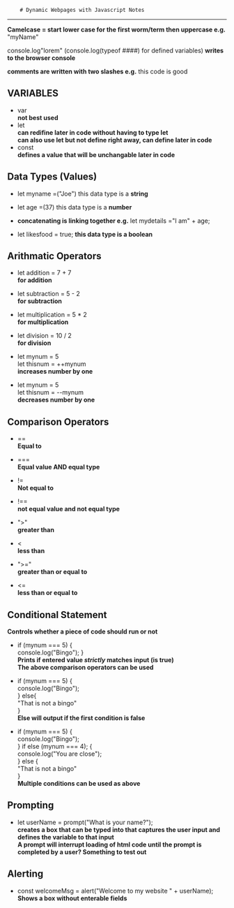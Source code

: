         # Dynamic Webpages with Javascript Notes  

---

**Camelcase = start lower case for the first worm/term then uppercase e.g.**
"myName"

console.log"lorem" (console.log(typeof ####) for defined variables)
**writes to the browser console**

**comments are written with two slashes e.g.**
this code is good  

## VARIABLES

+ var  
**not best used**  
+ let   
**can redifine later in code without having to type let**  
**can also use let but not define right away, can define later in code**  
+ const  
**defines a value that will be unchangable later in code**  

## Data Types (Values)

+ let myname =("Joe") this data type is a **string**

+ let age =(37) this data type is a **number**

+ **concatenating is linking together e.g.**
    let mydetails ="I am" + age;

+ let likesfood = true;  **this data type is a boolean**

## Arithmatic Operators

+ let addition = 7 + 7  
**for addition**

+ let subtraction = 5 - 2  
**for subtraction**

+ let multiplication = 5 * 2  
**for multiplication**

+ let division = 10 / 2  
**for division**

+ let mynum = 5  
let thisnum = ++mynum  
**increases number by one**

+ let mynum = 5  
let thisnum = --mynum  
**decreases number by one**

## Comparison Operators

+ ==  
**Equal to**

+ ===  
**Equal value AND equal type**

+ !=  
**Not equal to**

+ !==  
**not equal value and not equal type**

+ ">"  
**greater than**

+ <  
**less than**

+ ">="  
**greater than or equal to**

+ <=  
**less than or equal to**

## Conditional Statement  
**Controls whether a piece of code should run or not**  

+ if (mynum === 5) {  
    console.log("Bingo");
}  
**Prints if entered value ***strictly*** matches input (is true)**  
**The above comparison operators can be used**  

+ if (mynum === 5) {  
    console.log("Bingo");  
} else{  
    "That is not a bingo"   
}  
**Else will output if the first condition is false**  

+ if (mynum === 5) {    
    console.log("Bingo");  
} if else (mynum === 4); {  
    console.log("You are close");  
} else {  
    "That is not a bingo"  
}  
**Multiple conditions can be used as above**  

## Prompting

+ let userName = prompt("What is your name?");  
**creates a box that can be typed into that captures the user input and defines the variable to that input**  
**A prompt will interrupt loading of html code until the prompt is completed by a user? Something to test out**

## Alerting

+ const welcomeMsg = alert("Welcome to my website " + userName);  
**Shows a box without enterable fields**  
